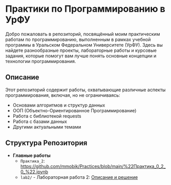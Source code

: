 # Практики по Программированию в УрФУ

Добро пожаловать в репозиторий, посвящённый моим практическим работам по программированию, выполненным в рамках учебной программы в Уральском Федеральном Университете (УрФУ). Здесь вы найдете разнообразные проекты, лабораторные работы и курсовые задания, которые помогут вам лучше понять основные концепции и технологии программирования.

## Описание

Этот репозиторий содержит работы, охватывающие различные аспекты программирования, включая, но не ограничиваясь:

- Основами алгоритмов и структур данных
- ООП (Объектно-Ориентированное Программирование)
- Работа с библиотекой requests
- Работа с базами данных
- Другими актуальными темами

## Структура Репозитория

- **Главные работы**
  - `Практика_2`: https://github.com/mmobik/Practices/blob/main/%22Практика_0_2_0_%22.ipynb
  - `lab2/` - Лабораторная работа 2: [Описание и решение](lab2/README.md)
